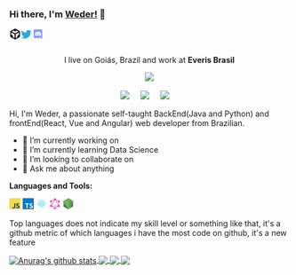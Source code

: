 ### Hi there, I'm [Weder!](https://weder96.github.io) 👋

<a href="https://codesandbox.io/u/weder96">
  <img align="left" alt="weder96| CodeSandbox" width="20px" src="https://raw.githubusercontent.com/weder96/weder-master/master/assets/codesandbox.svg" />
</a>
<a href="https://twitter.com/weder96">
  <img align="left" alt="weder96 | Twitter" width="21px" src="https://raw.githubusercontent.com/weder96/weder-master/master/assets/twitter.svg" />
</a>
<a href="https://discord.gg/VK4k3Br">
  <img align="left" alt="weder96 Discord" width="21px" src="https://raw.githubusercontent.com/weder96/weder-master/master/assets/discord.svg" />
</a>

<br />
<br />

<p align='center'>
  I live on Goiás, Brazil and work at <b>Everis Brasil</b> 
</p>

<p align='center'>
  <a href="#"><img src="https://visitor-badge.glitch.me/badge?page_id=weder96.weder96??style=for-the-badge&logo=appveyor"></a>
</p>


<p align='center'>
  <a href="https://twitter.com/stefany_vasc"><img src="https://img.shields.io/badge/twitter-%231DA1F2.svg?&style=for-the-badge&logo=twitter&logoColor=white" /></a>&nbsp;&nbsp;&nbsp;&nbsp;
  <a href="https://www.linkedin.com/in/stefanyvasconcelos/"><img src="https://img.shields.io/badge/linkedin-%230077B5.svg?&style=for-the-badge&logo=linkedin&logoColor=white" /></a>&nbsp;&nbsp;&nbsp;&nbsp;
  <a href="mailto:stefany.vasc.sa@gmail.com?subject=Olá%20Stefany"><img src="https://img.shields.io/badge/gmail-%23D14836.svg?&style=for-the-badge&logo=gmail&logoColor=white" /></a>&nbsp;&nbsp;&nbsp;&nbsp;

</p>

Hi, I'm Weder, a passionate self-taught BackEnd(Java and Python) and frontEnd(React, Vue and Angular) web developer from Brazilian.

- 🔭 I’m currently working on 
- 🌱 I’m currently learning Data Science
- 👯 I’m looking to collaborate on 
- 💬 Ask me about anything 

**Languages and Tools:**  

<code><img height="20" src="https://raw.githubusercontent.com/github/explore/80688e429a7d4ef2fca1e82350fe8e3517d3494d/topics/javascript/javascript.png"></code>
<code><img height="20" src="https://raw.githubusercontent.com/github/explore/80688e429a7d4ef2fca1e82350fe8e3517d3494d/topics/typescript/typescript.png"></code>
<code><img height="20" src="https://raw.githubusercontent.com/github/explore/80688e429a7d4ef2fca1e82350fe8e3517d3494d/topics/react/react.png"></code>
<code><img height="20" src="https://raw.githubusercontent.com/github/explore/5c058a388828bb5fde0bcafd4bc867b5bb3f26f3/topics/graphql/graphql.png"></code>
<code><img height="20" src="https://raw.githubusercontent.com/github/explore/80688e429a7d4ef2fca1e82350fe8e3517d3494d/topics/nodejs/nodejs.png"></code>    


<!-- Change the `github-readme-stats.anuraghazra1.vercel.app` to `github-readme-stats.vercel.app`  -->

Top languages does not indicate my skill level or something like that, it's a github metric of which languages i have the most code on github, it's a new feature


<a href="https://github.com/weder96/github-readme-stats">
  <img align="center" src="https://github-readme-stats.vercel.app/api?username=weder96&show_icons=true&include_all_commits=true&theme=dark" alt="Anurag's github stats" />
</a>
<a href="https://github.com/weder96/github-readme-stats">
  <img align="center" src="https://github-readme-stats.vercel.app/api/top-langs/?username=weder96&layout=compact&theme=dark" />
</a>

<a href="https://github.com/weder96/github-readme-stats">
  <img align="center" src="https://github-readme-stats.vercel.app/api/pin/?username=weder96&repo=vue-app3&theme=dark&show_icons=true" />
</a>    
<a href="https://github.com/weder96/weder96.github.io">
  <img align="center" src="https://github-readme-stats.vercel.app/api/pin/?username=weder96&repo=weder96.github.io&theme=dark" />
</a>


<!--
**weder96/weder96** is a ✨ _special_ ✨ repository because its `README.md` (this file) appears on your GitHub profile.

Here are some ideas to get you started:

- 🔭 I’m currently working on ...
- 🌱 I’m currently learning ...
- 👯 I’m looking to collaborate on ...
- 🤔 I’m looking for help with ...
- 💬 Ask me about ...
- 📫 How to reach me: ...
- 😄 Pronouns: ...
- ⚡ Fun fact: ...
-->
